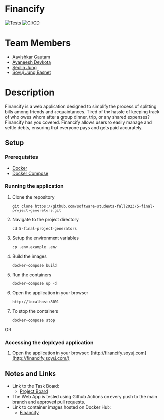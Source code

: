 # Financify

[![Tests](https://github.com/software-students-fall2023/5-final-project-generators/actions/workflows/test.yml/badge.svg)](https://github.com/software-students-fall2023/5-final-project-generators/actions/workflows/test.yml) [![CI/CD](https://github.com/software-students-fall2023/5-final-project-generators/actions/workflows/CI_CD.yml/badge.svg)](https://github.com/software-students-fall2023/5-final-project-generators/actions/workflows/CI_CD.yml)

# Team Members

* [Aavishkar Gautam](https://github.com/aavishkar6)
* [Avaneesh Devkota](https://github.com/avaneeshdevkota)
* [Seolin Jung](https://github.com/seolinjung)
* [Soyuj Jung Basnet](https://github.com/basnetsoyuj)

# Description

Financify is a web application designed to simplify the process of splitting bills among friends and acquaintances. Tired of the hassle of keeping track of who owes whom after a group dinner, trip, or any shared expenses? Financify has you covered. Financify allows users to easily manage and settle debts, ensuring that everyone pays and gets paid accurately.

## Setup

### Prerequisites

* [Docker](https://docs.docker.com/get-docker/)
* [Docker Compose](https://docs.docker.com/compose/install/)

### Running the application

1. Clone the repository
    ```shell
    git clone https://github.com/software-students-fall2023/5-final-project-generators.git
    ```
2. Navigate to the project directory
    ```shell
    cd 5-final-project-generators
    ```
3. Setup the environment variables
    ```shell
    cp .env.example .env
    ```
4. Build the images
    ```shell
    docker-compose build
    ```
5. Run the containers
    ```shell
    docker-compose up -d
    ```
6. Open the application in your browser
    ```shell
    http://localhost:8001
    ```
7. To stop the containers
    ```shell
    docker-compose stop
    ```
   
OR

### Accessing the deployed application

1. Open the application in your browser: [http://financify.soyuj.com](http://financify.soyuj.com/)

## Notes and Links

* Link to the Task Board:
    * [Project Board](https://github.com/orgs/software-students-fall2023/projects/104/views/1?layout=board)
* The Web App is tested using Github Actions on every push to the main branch and approved pull requests.
* Link to container images hosted on Docker Hub:
    * [Financify](https://hub.docker.com/r/aavishkar6/financify)
